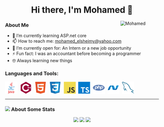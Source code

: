 
<h1 align="center"> Hi there, I'm Mohamed 👋</h1>



<p><img align="right" src="https://github.com/Adam-pw/Adam-pw/blob/main/animation_500_kxa883sd.gif" alt="Mohamed" width ="25%"/></p>



### About Me 

- 🌱 I’m currently learning ASP.net core
- 📫 How to reach me: mohamed_elsheimy@yahoo.com
- 🤔 I’m currently open for: An Intern or a new job opportunity
- ⚡ Fun fact: I was an accountant before becoming a programmer
- 🤓 Always learning new things

### Languages and Tools:  

<img src="https://github.com/devicons/devicon/raw/master/icons/java/java-original-wordmark.svg" title="Java" alt="Java" width="40px">&nbsp;
<img src="https://github.com/devicons/devicon/raw/master/icons/cplusplus/cplusplus-plain.svg" title="C++" alt="C++" width="40px">&nbsp;
<img src="https://github.com/devicons/devicon/raw/master/icons/html5/html5-original.svg" title="HTML5" alt="HTML" title="C#" alt="C#" width="40px">&nbsp;
<img src="https://github.com/devicons/devicon/raw/master/icons/css3/css3-original.svg" title="CSS3" alt="CSS" width="40px">&nbsp;
<img src="https://github.com/devicons/devicon/raw/master/icons/javascript/javascript-original.svg" title="JavaScript" alt="JavaScript" width="40px">&nbsp;
<img src="https://github.com/devicons/devicon/raw/master/icons/typescript/typescript-original.svg" title="TypeScript" alt="TypeScript" width="40px">&nbsp;
<img src="https://github.com/devicons/devicon/raw/master/icons/php/php-plain.svg" title="php" alt="php" width="40px">&nbsp;
<img src="https://github.com/devicons/devicon/raw/master/icons/dot-net/dot-net-original.svg" title="dot-net" alt="dot-net" width="40px">&nbsp;
<img src="https://github.com/devicons/devicon/raw/master/icons/mysql/mysql-original.svg" width="40" title="mysql" alt="mysql" width="40px">



-----
### <img src="https://media0.giphy.com/media/cNZqrH5IzOG0xrlWks/giphy.gif?cid=ecf05e47map255q427en9uprqc1sb0unjq5k4fnqg5pmhhs4&rid=giphy.gif&ct=s" width="50px"> About Some Stats
<p align="center">
  <img height="50%" width="auto" src ="https://github-readme-stats.vercel.app/api?username=MohamedElsheimy83&show_icons=true&count_private=true&theme=darcula&hide_border=true&hide=issues,contribs&bg_color=00000000">
  <img height="50%" width="auto" src ="https://github-readme-stats.vercel.app/api/top-langs/?username=MohamedElsheimy83&layout=compact&hide_border=true&theme=darcula&bg_color=00000000&langs_count=6&hide=jupyter%20notebook,tex,css,php">
  <img src ="https://github-readme-streak-stats.herokuapp.com?user=MohamedElsheimy83&theme=darcula&hide_border=true&background=FFFFFF00">
  <br>
  <br>
 </p>
